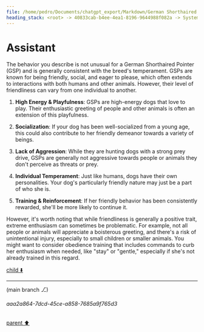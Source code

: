 ```yaml
---
file: /home/pedro/Documents/chatgpt_export/Markdown/German Shorthaired Pointer Overview.md
heading_stack: <root> -> 40833cab-b4ee-4ea1-8196-9644988f082a -> System -> b26f7d2f-1eaa-4ae1-9c32-2d20377e75ae -> System -> aaa27954-d44f-4fe9-935e-92062b4cfc97 -> User -> dee57bea-b85e-4835-91a2-48d2ea795901 -> Assistant -> Physical Characteristics: -> Temperament: -> Health: -> Care and Maintenance: -> Versatility: -> aaa2ff3c-99d4-4113-bfc9-1011e90cdea2 -> User -> fed09bc5-68a5-4fbe-bec1-2e712263777a -> Assistant -> aaa2e5fc-700c-41de-b0b4-fe65d1c02b2c -> User -> feba46cd-0f6a-473f-b47b-b35982534a19 -> Assistant -> aaa2a0b7-8947-48ec-9f5c-e8c2eabc73d8 -> User -> fd80ef72-3e34-4d2c-bb8a-9bde4d92c3b3 -> Assistant -> aaa2fc10-6a4c-4d25-b746-09779bd6068f -> User -> 9e2756be-82b9-49f0-834a-2373003e2065 -> Assistant -> Developing Tracking Skills: -> Practical Uses: -> aaa272f0-2a6b-4c59-98e0-df70d4e96bd0 -> User -> 59bc175c-a192-4a75-9bf2-5003441fcd83 -> Assistant -> Origins: -> Similarities: -> Differences: -> aaa2396c-005e-43cb-9840-9105443b5e4a -> User -> 0a1db222-f1ea-419c-bede-4e5c086347c6 -> Assistant
---
```

# Assistant

The behavior you describe is not unusual for a German Shorthaired Pointer (GSP) and is generally consistent with the breed's temperament. GSPs are known for being friendly, social, and eager to please, which often extends to interactions with both humans and other animals. However, their level of friendliness can vary from one individual to another. 

1. **High Energy & Playfulness**: GSPs are high-energy dogs that love to play. Their enthusiastic greeting of people and other animals is often an extension of this playfulness.

2. **Socialization**: If your dog has been well-socialized from a young age, this could also contribute to her friendly demeanor towards a variety of beings.

3. **Lack of Aggression**: While they are hunting dogs with a strong prey drive, GSPs are generally not aggressive towards people or animals they don't perceive as threats or prey.

4. **Individual Temperament**: Just like humans, dogs have their own personalities. Your dog's particularly friendly nature may just be a part of who she is.

5. **Training & Reinforcement**: If her friendly behavior has been consistently rewarded, she'll be more likely to continue it.

However, it's worth noting that while friendliness is generally a positive trait, extreme enthusiasm can sometimes be problematic. For example, not all people or animals will appreciate a boisterous greeting, and there's a risk of unintentional injury, especially to small children or smaller animals. You might want to consider obedience training that includes commands to curb her enthusiasm when needed, like "stay" or "gentle," especially if she's not already trained in this regard.

[child ⬇️](#aaa2a864-7dcd-45ce-a858-7685a9f765d3)

---

(main branch ⎇)
###### aaa2a864-7dcd-45ce-a858-7685a9f765d3
[parent ⬆️](#0a1db222-f1ea-419c-bede-4e5c086347c6)
